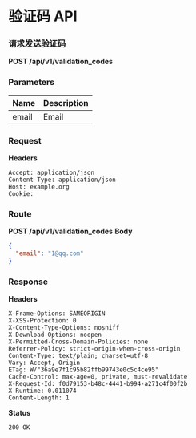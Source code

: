 # 验证码 API

### 请求发送验证码

**POST /api/v1/validation_codes**

### Parameters

|Name| Description|
|:-|:-|
|email| Email|

### Request

**Headers**

```text
Accept: application/json
Content-Type: application/json
Host: example.org
Cookie:
```

### Route

**POST /api/v1/validation_codes**
**Body**

```json
{
  "email": "1@qq.com"
}
```

### Response

**Headers**

```text
X-Frame-Options: SAMEORIGIN
X-XSS-Protection: 0
X-Content-Type-Options: nosniff
X-Download-Options: noopen
X-Permitted-Cross-Domain-Policies: none
Referrer-Policy: strict-origin-when-cross-origin
Content-Type: text/plain; charset=utf-8
Vary: Accept, Origin
ETag: W/"36a9e7f1c95b82ffb99743e0c5c4ce95"
Cache-Control: max-age=0, private, must-revalidate
X-Request-Id: f0d79153-b48c-4441-b994-a271c4f00f2b
X-Runtime: 0.011074
Content-Length: 1
```

**Status**

```text
200 OK
```
